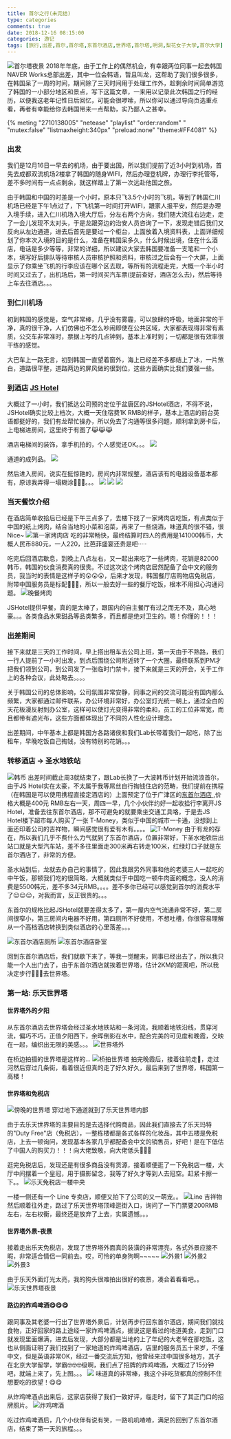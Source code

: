 ```yaml
---
title: 首尔之行(未完结)
type: categories
comments: true
date: 2018-12-16 08:15:00
categories: 游记
tags: [旅行,出差,首尔,首尔塔,东首尔酒店,世界塔,首尔塔,明洞,梨花女子大学,首尔大学]
---
```


![首尔塔夜景](https://i.postimg.cc/MpHrMzz4/DSC-5990.jpg)
2018年年底，由于工作上的偶然机会，有幸跟两位同事一起去韩国NAVER Works总部出差，其中一位会韩语，暂且叫龙，这帮助了我们很多很多，在韩国呆了一周的时间，期间除了三天时间用于处理工作外，趁剩余时间简单游览了韩国的一小部分地区和景点，写下这篇文章，一来用以记录此次韩国之行的经历，以便我这老年记性日后回忆，可能会很啰嗦，所以你可以通过导向页选重点看，再者有幸能给你去韩国带来一点帮助，实乃鄙人之甚幸。
<!--more-->

<!-- "autoplay" -->
{% meting "2710138005" "netease" "playlist" "order:random" " "mutex:false" "listmaxheight:340px" "preload:none" "theme:#FF4081" %}

###  出发

我们是12月16日一早去的机场，由于要出国，所以我们提前了近3小时到机场，首先去成都双流机场2楼拿了韩国的随身WIFI，然后办理登机牌，办理行李托管等，差不多时间有一点点剩余，就这样踏上了第一次远赴他国之旅。

由于韩国和中国的时差是一个小时，原本只飞3.5个小时的飞机，等到了韩国仁川机场已经是下午1点过了，下飞机第一时间打开WIFI，跟家人报平安，然后是办理入境手续，进入仁川机场入境大厅后，分左右两个方向，我们随大流往右边走，走了一会儿发现不太对头，于是龙跟旁边的治安人员咨询了一下，发现走错后我们又反向从左边通道，进去后首先是要过一个柜台，上面放着入境资料表，上面详细规划了你本次入境的目的是什么，准备在韩国呆多久，什么时候出境，住在什么酒店，电话是多少等等，非常的详细，所以建议大家去韩国要准备一支笔和一个小本，填写好后排队等待审核人员审核护照和资料，审核过之后会有一个大屏，上面显示了你乘坐飞机的行李应该在哪个区去取，等所有的流程走完，大概一个半小时时间又过去了，出机场后，第一时间买汽车票(提前查好，酒店怎么去)，然后等待上车去往酒店。。。

### 到仁川机场

初到韩国的感觉是，空气非常棒，几乎没有雾霾，可以放肆的呼吸，地面非常的干净，真的很干净，人们仿佛也不怎么吵闹即使在公共区域，大家都表现得非常有素质，公交车非常准时，票据上写的几点钟到，基本上准时到；一切都是很有效率很干练的感觉。

大巴车上一路无言，初到韩国一直望着窗外，海上已经差不多都结上了冰，一片煞白，道路很平整，道路两边的屏风做的很到位，这些方面确实比我们要强一些。

### 到酒店 [JS Hotel](https://www.tripadvisor.cn/Hotel_Review-g2024873-d13275982-Reviews-JS_Hotel_Bundang-Seongnam_Gyeonggi_do.html)

大概过了一小时，我们抵达公司预的定位于盆唐区的JSHotel酒店，不得不说，JSHotel确实比较上档次，大概一天住宿费1K RMB的样子，基本上酒店的前台英语都挺好的，我们有龙帮忙操办，所以免去了沟通等很多问题，顺利拿到房卡后，上电梯进房间，这里终于有图了😹😹😹

酒店电梯间的装饰，拿手机拍的，个人感觉还OK。。。
![](https://i.postimg.cc/1XWrsNVz/IMG-4374.jpg)

通道的成列品。
![](https://i.postimg.cc/J075fQng/IMG-4392.jpg)


然后进入房间，说实在挺惊艳的，房间内非常规整，酒店该有的电器设备基本都有，原谅我弄得一塌糊涂🙈🙈🙈。。。
![](https://i.postimg.cc/bJGSrQ9G/DSC-5847.jpg)
![](https://i.postimg.cc/NGJCWY5p/DSC-5848.jpg)
![](https://i.postimg.cc/VsWmMJZ5/DSC-5851.jpg)

### 当天餐饮介绍

在酒店简单收拾后已经是下午三点多了，去楼下找了一家烤肉店吃饭，有点类似于中国的纸上烤肉，结合当地的小菜和泡菜，再来了一些烧酒，味道真的很不错，很Nice~
![第一家烤肉店](https://i.postimg.cc/Ls9Q5Hds/401552741538-pic-hd.jpg)
吃的非常畅快，最终结算时四人的费用是141000韩币，大概人民币880元，一人220，比芭菲盛宴还贵是吧·····

吃完后回酒店歇息，到晚上八点左右，又一起出来吃了一些烤肉，花销是82000韩币，韩国的伙食消费真的很贵。不过这次这个烤肉店居然配备了会中文的服务员，我当时的表情是这样子的😮😮😮，后来才发现，韩国餐厅店购物店免税店，附带中国服务员是标配🙈🙈🙈，所以一般去好一些的餐厅吃饭，根本不用担心沟通问题。
![晚餐烤肉](https://i.postimg.cc/25g6nsgN/311552663414-pic-hd.jpg)


JSHotel提供早餐，真的是太棒了，跟国内的自主餐厅有过之而无不及，真心地豪。。。各类食品水果甜品等品类繁多，而且都是绝对卫生的。嗯！你懂的！！！

### 出差期间

接下来就是三天的工作时间，早上搭出租车去公司上班，第一天由于不熟路，我们一行人提前了一小时出发，到点后围绕公司附近转了一个大圈，最终联系到PM才把我们领到公司，到公司发了一张临时门禁卡，接下来就是三天的开会，关于工作上的各种会议，此处略去。。。。

关于韩国公司的总体影响，公司氛围非常安静，同事之间的交流可能没有国内那么频繁，大家都通过邮件联系，办公环境非常好，办公室灯光统一朝上，通过全白的天花板漫反射到办公室，这样可以使灯光变得非常的柔和，员工的工位非常宽，而且都带有遮光布，这些方面都体现出了不同的人性化设计理念。

出差期间，中午基本上都是韩国方各路诸侯和我们Lab长带着我们一起吃，除了出租车，早晚吃饭自己掏钱，没有特别的花销。。。


### 转移酒店 -> 圣水地铁站

![韩币](https://i.postimg.cc/MHSpFyWs/321552663415-pic-hd.jpg)
出差时间截止周3就结束了，跟Lab长换了一大波韩币计划开始流浪首尔，由于JS Hotel实在太豪，不太属于我等屌丝自行掏钱住店的范畴，我们提前在携程（在韩国是可以使用携程直接定酒店的）上面预定了位于广津区的[东首尔酒店
](https://www.booking.com/searchresults.zh-cn.html?aid=801256;label=baidu-4Zh7V1ZlegLgwlyPTYCuUQ-26039560139;sid=bfa33c7078e133777051e8124dc574bd;city=-716583;expand_sb=1;highlighted_hotels=253129;hlrd=no_dates;keep_landing=1;redirected=1;source=hotel&utm_campaign=Hotel%20-%20Korea%2C%20South&utm_medium=cpc&utm_source=baidu&utm_term=4Zh7V1ZlegLgwlyPTYCuUQ&),价格大概是400元 RMB左右一天，周四一早，几个小伙伴约好一起收拾行李离开JS Hotel，准备去往东首尔酒店，那不可避免的就要乘坐交通工具咯，于是去JS Hotel楼下超市每人购买了一张 T-Money，类似于中国的城市一卡通，没想到上面还印着公司的吉祥物，瞬间感觉很有爱有木有。。。。
![T-Money](https://i.postimg.cc/pL80hFk6/DSC-5860.png)
由于有龙的存在，所以我们几乎不费什么力气就到了东首尔酒店，位置非常好，下圣水地铁后出站口就是大型汽车站，差不多往里面走300米再右转走100米，红绿灯口子就是东首尔酒店了，非常的方便。

圣水站到后，龙就去办自己的事情了，因此我跟另外同事和他的老婆三人一起吃的中午饭，那顿我们吃的很简略，大概就类似于中国吃一顿牛肉面的概念，没人的消费是5500韩元，差不多34元RMB。。。。差不多你已经可以感觉到首尔的消费水平了😔😔😔，对我而言，反正很贵的。。。

东首尔的规格比起JSHotel就要差得太多了，第一屋内空气流通非常不好，第二房间很窄小，第三房间内电器不好用，第四厕所不好使用，不想吐槽，你很容易理解从一个高档酒店转换到类似酒店的心里落差。。。

![东首尔酒店厕所](https://i.postimg.cc/vHPyqpss/DSC-5869.jpg)
![东首尔酒店卧室](https://i.postimg.cc/pLDZXtLN/DSC-5871.jpg)

回到东首尔酒店后，我们就歇下来了，等我一觉醒来，同事已经出去了，所以我只能一个人出门去了，由于东首尔酒店就挨着世界塔，估计2KM的距离吧，所以我决定步行🚶🚶🚶去世界塔。

### 第一站: 乐天世界塔

#### 世界塔外的夕阳
从东首尔酒店去世界塔会经过圣水地铁站和一条河流，我顺着地铁沿线，贯穿河流，偏巧不巧，正值夕阳西下，余晖倒影在水中，配合完美的可见度和晚霞，交映在一起，编织出无限的美感。。。
![世界塔外](https://i.postimg.cc/rwQ0mj3J/DSC-5879.jpg)

在桥边拍摄的世界塔是这样的...
![桥拍世界塔](https://i.postimg.cc/T1Jd3wFL/DSC-5873.jpg)
拍完晚霞后，接着往前走🚶，走过河然后穿过几条街，看着很近但真的走了好久好久，最后来到了世界塔，韩国第一高楼！


#### 世界塔和免税店
![傍晚的世界塔](https://i.postimg.cc/QxKmw7Ld/DSC-5885.jpg)
穿过地下通道就到了乐天世界塔内部

由于去乐天世界塔的主要目的是去选择代购商品，因此我们直接去了乐天玛特的"Duty Free"店（免税店），一整栋楼都是各式各样的化妆品，其中五楼是免税店，上去一顿询问，发现基本各家几乎都配备会中文的销售员，好吧！是在下低估了中国人的购买力！！！向大佬致敬，向大佬低头🙇🙇🙇

逛完免税店后，发现还是有很多商品没有货源，接着顺便逛了一下免税店一楼，大厅中间摆着一个皇冠，用于摄影留念，我等了好久才等到人去冠空。赶紧卡擦一下。。
![乐天免税店一楼中央](https://i.postimg.cc/DzncSYSS/DSC-5901.jpg)

一楼一侧还有一个 Line 专卖店，顺便又拍下了公司的又一萌宠。。
![Line 吉祥物](https://i.postimg.cc/Vkyg8N1B/DSC-5902.jpg)
然后顺着往外走，路过了乐天世界塔顶峰逛街入口，询问了一下门票要200RMB左右，左右权衡，最终还是放弃了上去，实属遗憾。。。


#### 世界塔外景-夜景
接着走出乐天免税店，发现了世界塔外面真的装潢的非常漂亮，各式外景应接不暇，非常适合情侣一同前去。哎，可怜的单身狗啊~~~~~
![外景1](https://i.postimg.cc/x10Nnhx8/DSC-5895.jpg)
![外景2](https://i.postimg.cc/xTGbrnPB/DSC-5906.jpg)
![外景3](https://i.postimg.cc/VNZC7gF6/DSC-5908.jpg)

由于乐天外面灯光太亮，我的狗头很难拍出很好的夜景，凑合着看看吧。。
![乐天世界塔夜景](https://i.postimg.cc/9QVZzrMW/DSC-5923.jpg)

#### 路边的炸鸡啤酒😋😋😋

跟同事及其老婆一行出了世界塔外景后，计划再步行回东首尔酒店，期间我们就找食物，正好回家的路上途经一家炸鸡啤酒点，据说这是看过的地道美食，走到门口就发现里面爆满，进去后发现，大部分都是当地的上了年纪的大老爷在那吃饭，这也从侧面证明了我们找到了一家地道的炸鸡啤酒店，店里的服务员五十来岁，不懂中文，但是英语非常OK，经过一番交流后方知，他曾经来过中国很多地方，其子在北京大学留学，学霸🤓🤓🤓级啊，我们点了招牌的炸鸡啤酒，大概过了15分钟吧，就端上来了，先上图。。。
![](https://i.postimg.cc/tghd7cnw/IMG-4416.jpg)
味道真的非常棒，我这个非吃货都真的控制不住想要吃的欲望！😋😋

从炸鸡啤酒点出来后，这家店获得了我们一致好评，临走时，留下了其正门口的招牌照片。
![炸鸡啤酒](https://i.postimg.cc/qRtCWKmG/DSC-5935.jpg)

吃过炸鸡啤酒后，几个小伙伴有说有笑，一路叽叽喳喳，满足的回到了东首尔酒店，结束了第一天的旅程。。。



